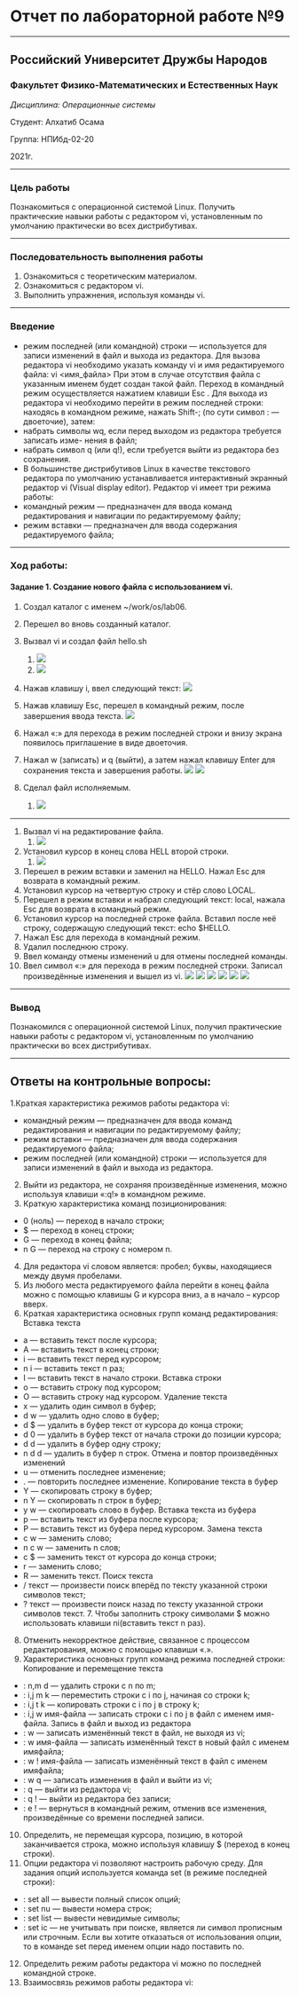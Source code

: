 # Отчет по лабораторной работе №9

---

## Российский Университет Дружбы Народов

### Факультет Физико-Математических и Естественных Наук

*Дисциплина: Операционные системы*

Студент: Алхатиб Осама

Группа: НПИбд-02-20

2021г.

----

### Цель работы

Познакомиться с операционной системой Linux. Получить практические навыки работы с редактором vi, установленным по умолчанию практически во всех дистрибутивах.

----

### Последовательность выполнения работы
1. Ознакомиться с теоретическим материалом.
2. Ознакомиться с редактором vi.
3. Выполнить упражнения, используя команды vi.

---

### Введение

* режим последней (или командной) строки — используется для записи изменений в файл и выхода из редактора.
Для вызова редактора vi необходимо указать команду vi и имя редактируемого файла:
vi <имя_файла>
При этом в случае отсутствия файла с указанным именем будет создан такой файл.
Переход в командный режим осуществляется нажатием клавиши Esc . Для выхода из редактора vi необходимо перейти в режим последней строки: находясь в командном режиме, нажать Shift-; (по сути символ : — двоеточие), затем:
* набрать символы wq, если перед выходом из редактора требуется записать изме-
нения в файл;
* набрать символ q (или q!), если требуется выйти из редактора без сохранения.
* В большинстве дистрибутивов Linux в качестве текстового редактора по умолчанию устанавливается интерактивный экранный редактор vi (Visual display editor).
Редактор vi имеет три режима работы:
* командный режим — предназначен для ввода команд редактирования и навигации по редактируемому файлу;
* режим вставки — предназначен для ввода содержания редактируемого файла;

---

### Ход работы:

#### Задание 1. Создание нового файла с использованием vi.

1. Создал каталог с именем ~/work/os/lab06.
2. Перешел во вновь созданный каталог.
3. Вызвал vi и создал файл hello.sh

   1. ![](https://raw.githubusercontent.com/osamakhateb/lab09/main/image/1.png)
   2. ![](https://raw.githubusercontent.com/osamakhateb/lab09/main/image/2.png)
   
4. Нажав клавишу i, ввел следующий текст:
![](https://raw.githubusercontent.com/osamakhateb/lab09/main/image/3.png)
1. Нажав клавишу Esc, перешел в командный режим, после завершения ввода текста.
   ![](https://raw.githubusercontent.com/osamakhateb/lab09/main/image/4.png)
2. Нажал «:» для перехода в режим последней строки и внизу экрана появилось приглашение в виде двоеточия.
3. Нажал w (записать) и q (выйти), а затем нажал клавишу Enter для сохранения текста и завершения работы.
    ![](https://raw.githubusercontent.com/osamakhateb/lab09/main/image/5.png)
    ![](https://raw.githubusercontent.com/osamakhateb/lab09/main/image/6.png)
4. Сделал файл исполняемым. 
   1. ![](https://raw.githubusercontent.com/osamakhateb/lab09/main/image/7.png)

---
1. Вызвал vi на редактирование файла.
   1. ![](https://raw.githubusercontent.com/osamakhateb/lab09/main/image/8.png)
2. Установил курсор в конец слова HELL второй строки.
   1. ![](https://raw.githubusercontent.com/osamakhateb/lab09/main/image/9.png)
3. Перешел в режим вставки и заменил на HELLO. Нажал Esc для возврата в командный режим.
4. Установил курсор на четвертую строку и стёр слово LOCAL.
5. Перешел в режим вставки и набрал следующий текст: local, нажала Esc для возврата в командный режим.
6. Установил курсор на последней строке файла. Вставил после неё строку, содержащую следующий текст: echo $HELLO.
7. Нажал Esc для перехода в командный режим.
8. Удалил последнюю строку.
9. Ввел команду отмены изменений u для отмены последней команды.
10. Ввел символ «:» для перехода в режим последней строки. Записал произведённые изменения и вышел из vi. 
![](https://raw.githubusercontent.com/osamakhateb/lab09/main/image/10.png)
![](https://raw.githubusercontent.com/osamakhateb/lab09/main/image/11.png)
![](https://raw.githubusercontent.com/osamakhateb/lab09/main/image/12.png)
![](https://raw.githubusercontent.com/osamakhateb/lab09/main/image/13.png)
![](https://raw.githubusercontent.com/osamakhateb/lab09/main/image/14.png)
![](https://raw.githubusercontent.com/osamakhateb/lab09/main/image/15.png)

----

### Вывод

Познакомился с операционной системой Linux, получил практические навыки работы с редактором vi, установленным по умолчанию практически во всех дистрибутивах.

----

## Ответы на контрольные вопросы:

1.Краткая характеристика режимов работы редактора vi:
* командный режим — предназначен для ввода команд редактирования и навигации по редактируемому файлу;
* режим вставки — предназначен для ввода содержания редактируемого файла;
* режим последней (или командной) строки — используется для записи изменений
в файл и выхода из редактора.
2. Выйти из редактора, не сохраняя произведённые изменения, можно используя клавиши «:q!» в командном режиме.
3. Краткую характеристика команд позиционирования:
* 0 (ноль) — переход в начало строки;
* $ — переход в конец строки;
* G — переход в конец файла;
* n G — переход на строку с номером n.
4. Для редактора vi словом является: пробел; буквы, находящиеся между двумя пробелами.
5. Из любого места редактируемого файла перейти в конец файла можно с помощью клавишы G и курсора вниз, а в начало – курсор вверх.
6. Краткая характеристика основных групп команд редактирования:
Вставка текста
* а — вставить текст после курсора;
* А — вставить текст в конец строки;
* i — вставить текст перед курсором;
* n i — вставить текст n раз;
* I — вставить текст в начало строки.
Вставка строки
* о — вставить строку под курсором;
* О — вставить строку над курсором.  Удаление текста
* x — удалить один символ в буфер;
* d w — удалить одно слово в буфер;
* d $ — удалить в буфер текст от курсора до конца строки;
* d 0 — удалить в буфер текст от начала строки до позиции курсора;
* d d — удалить в буфер одну строку;
* n d d — удалить в буфер n строк.  Отмена и повтор произведённых изменений
* u — отменить последнее изменение;
* . — повторить последнее изменение.
Копирование текста в буфер
* Y — скопировать строку в буфер;
* n Y — скопировать n строк в буфер;
* y w — скопировать слово в буфер.
Вставка текста из буфера
* p — вставить текст из буфера после курсора;
* P — вставить текст из буфера перед курсором.  Замена текста
* c w — заменить слово;
* n c w — заменить n слов;
* c $ — заменить текст от курсора до конца строки;
* r — заменить слово;
* R — заменить текст.
Поиск текста
* / текст — произвести поиск вперёд по тексту указанной строки символов текст;
* ? текст — произвести поиск назад по тексту указанной строки символов текст. 7. Чтобы заполнить строку символами $ можно использовать клавиши ni(вставить текст n раз).
8. Отменить некорректное действие, связанное с процессом редактирования, можно с помощью клавиши «.».
9. Характеристика основных групп команд режима последней строки:
Копирование и перемещение текста
* : n,m d — удалить строки с n по m;
* : i,j m k — переместить строки с i по j, начиная со строки k;
* : i,j t k — копировать строки с i по j в строку k;
* : i,j w имя-файла — записать строки с i по j в файл с именем имя-файла.
Запись в файл и выход из редактора
* : w — записать изменённый текст в файл, не выходя из vi;
* : w имя-файла — записать изменённый текст в новый файл с именем имяфайла;
* : w ! имя-файла — записать изменённый текст в файл с именем имяфайла;
* : w q — записать изменения в файл и выйти из vi;
* : q — выйти из редактора vi;
* : q ! — выйти из редактора без записи;
* : e ! — вернуться в командный режим, отменив все изменения, произведённые со времени последней записи.
10. Определить, не перемещая курсора, позицию, в которой заканчивается строка, можно используя клавишу $ (переход в конец строки).
11. Опции редактора vi позволяют настроить рабочую среду. Для задания опций
используется команда set (в режиме последней строки):
* : set all — вывести полный список опций;
* : set nu — вывести номера строк;
* : set list — вывести невидимые символы;
* : set ic — не учитывать при поиске, является ли символ прописным или
строчным.
Если вы хотите отказаться от использования опции, то в команде set перед именем опции надо поставить no.
12. Определить режим работы редактора vi можно по последней командной строке.
13. Взаимосвязь режимов работы редактора vi: